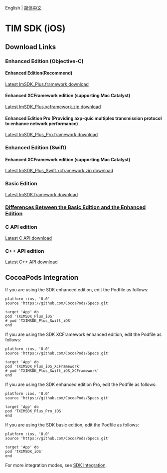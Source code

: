 English | [简体中文](./README_ZH.md)

# TIM SDK (iOS)

## Download Links

### Enhanced Edition (Objective-C)

#### Enhanced Edition(Recommend)

[Latest ImSDK_Plus.framework download](https://im.sdk.qcloud.com/download/plus/7.4.4661/ImSDK_Plus_7.4.4661.framework.zip)

#### Enhanced XCFramework edition (supporting Mac Catalyst)

[Latest ImSDK_Plus.xcframework.zip download](https://im.sdk.qcloud.com/download/plus/7.4.4661/ImSDK_Plus_7.4.4661.xcframework.zip)

#### Enhanced Edition Pro (Providing axp-quic multiplex transmission protocol to enhance network performance)

[Latest ImSDK_Plus_Pro.framework download](https://im.sdk.qcloud.com/download/plus/7.4.4661/ImSDK_Plus_Pro_7.4.4661.framework.zip)

### Enhanced Edition (Swift)

#### Enhanced XCFramework edition (supporting Mac Catalyst)

[Latest ImSDK_Plus_Swift.xcframework.zip download](https://im.sdk.qcloud.com/download/plus/7.4.4661/ImSDK_Plus_Swift_7.4.4661.xcframework.zip)

### Basic Edition

[Latest ImSDK.framework download](https://im.sdk.qcloud.com/download/standard/5.1.62/TIM_SDK_iOS_latest_framework.zip)

### [Differences Between the Basic Edition and the Enhanced Edition](https://github.com/tencentyun/TIMSDK#%E5%9F%BA%E7%A1%80%E7%89%88%E4%B8%8E%E5%A2%9E%E5%BC%BA%E7%89%88%E5%B7%AE%E5%BC%82%E5%AF%B9%E6%AF%94)

### C API edition
[Latest C API download](https://im.sdk.qcloud.com/download/plus/7.4.4661/cross_platform/ImSDK_iOS_C_7.4.4661.framework.zip)

### C++ API edition
[Latest C++ API download](https://im.sdk.qcloud.com/download/plus/7.4.4661/cross_platform/ImSDK_iOS_CPP_7.4.4661.framework.zip)

## CocoaPods Integration
If you are using the SDK enhanced edition, edit the Podfile as follows:
```
platform :ios, '8.0'
source 'https://github.com/CocoaPods/Specs.git'

target 'App' do
pod 'TXIMSDK_Plus_iOS'
# pod 'TXIMSDK_Plus_Swift_iOS'
end
```

If you are using the SDK XCFramework enhanced edition, edit the Podfile as follows:
```
platform :ios, '8.0'
source 'https://github.com/CocoaPods/Specs.git'

target 'App' do
pod 'TXIMSDK_Plus_iOS_XCFramework'
# pod 'TXIMSDK_Plus_Swift_iOS_XCFramework'
end
```

If you are using the SDK enhanced edition Pro, edit the Podfile as follows:
```
platform :ios, '8.0'
source 'https://github.com/CocoaPods/Specs.git'

target 'App' do
pod 'TXIMSDK_Plus_Pro_iOS'
end
```

If you are using the SDK basic edition, edit the Podfile as follows:

```
platform :ios, '8.0'
source 'https://github.com/CocoaPods/Specs.git'

target 'App' do
pod 'TXIMSDK_iOS'
end
```

For more integration modes, see <a href="https://www.tencentcloud.com/document/product/1047/34307">SDK Integration</a>.
